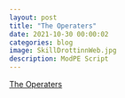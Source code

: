 ```yaml
---
layout: post
title: "The Operaters"
date: 2021-10-30 00:00:02
categories: blog
image: SkillDrottinnWeb.jpg
description: ModPE Script
---
```


[The Operaters](https://blog.naver.com/qncoehtk000)